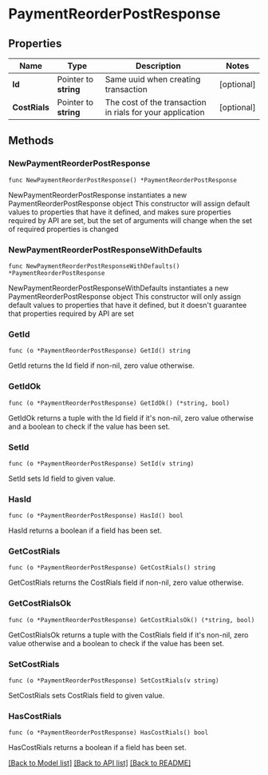 # PaymentReorderPostResponse

## Properties

Name | Type | Description | Notes
------------ | ------------- | ------------- | -------------
**Id** | Pointer to **string** | Same uuid when creating transaction | [optional] 
**CostRials** | Pointer to **string** | The cost of the transaction in rials for your application | [optional] 

## Methods

### NewPaymentReorderPostResponse

`func NewPaymentReorderPostResponse() *PaymentReorderPostResponse`

NewPaymentReorderPostResponse instantiates a new PaymentReorderPostResponse object
This constructor will assign default values to properties that have it defined,
and makes sure properties required by API are set, but the set of arguments
will change when the set of required properties is changed

### NewPaymentReorderPostResponseWithDefaults

`func NewPaymentReorderPostResponseWithDefaults() *PaymentReorderPostResponse`

NewPaymentReorderPostResponseWithDefaults instantiates a new PaymentReorderPostResponse object
This constructor will only assign default values to properties that have it defined,
but it doesn't guarantee that properties required by API are set

### GetId

`func (o *PaymentReorderPostResponse) GetId() string`

GetId returns the Id field if non-nil, zero value otherwise.

### GetIdOk

`func (o *PaymentReorderPostResponse) GetIdOk() (*string, bool)`

GetIdOk returns a tuple with the Id field if it's non-nil, zero value otherwise
and a boolean to check if the value has been set.

### SetId

`func (o *PaymentReorderPostResponse) SetId(v string)`

SetId sets Id field to given value.

### HasId

`func (o *PaymentReorderPostResponse) HasId() bool`

HasId returns a boolean if a field has been set.

### GetCostRials

`func (o *PaymentReorderPostResponse) GetCostRials() string`

GetCostRials returns the CostRials field if non-nil, zero value otherwise.

### GetCostRialsOk

`func (o *PaymentReorderPostResponse) GetCostRialsOk() (*string, bool)`

GetCostRialsOk returns a tuple with the CostRials field if it's non-nil, zero value otherwise
and a boolean to check if the value has been set.

### SetCostRials

`func (o *PaymentReorderPostResponse) SetCostRials(v string)`

SetCostRials sets CostRials field to given value.

### HasCostRials

`func (o *PaymentReorderPostResponse) HasCostRials() bool`

HasCostRials returns a boolean if a field has been set.


[[Back to Model list]](../README.md#documentation-for-models) [[Back to API list]](../README.md#documentation-for-api-endpoints) [[Back to README]](../README.md)


